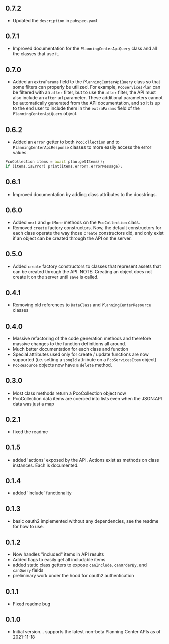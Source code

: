 ## 0.7.2

-   Updated the `description` in `pubspec.yaml`

## 0.7.1

-   Improved documentation for the `PlanningCenterApiQuery` class and all the classes that use it.

## 0.7.0

-   Added an `extraParams` field to the `PlanningCenterApiQuery` class so that some filters can properly be utilized. For example, `PcoServicesPlan` can be filtered with an `after` filter, but to use the `after` filter, the API must also include an `after` url parameter. These additional parameters cannot be automatically generated from the API documentation, and so it is up to the end user to include them in the `extraParams` field of the `PlanningCenterApiQuery` object.

## 0.6.2

-   Added an `error` getter to both `PcoCollection` and to `PlanningCenterApiResponse` classes to more easily access the error values.

```dart
PcoCollection items = await plan.getItems();
if (items.isError) print(items.error!.errorMessage);
```

## 0.6.1

-   Improved documentation by adding class attributes to the docstrings.

## 0.6.0

-   Added `next` and `getMore` methods on the `PcoCollection` class.
-   Removed `create` factory constructors. Now, the default constructors for each class operate
    the way those `create` constructors did, and only exist if an object can be created through the API on the server.

## 0.5.0

-   Added `create` factory constructors to classes that represent assets that can be created
    through the API. NOTE: Creating an object does not create it on the server until `save` is called.

## 0.4.1

-   Removing old references to `DataClass` and `PlanningCenterResource` classes

## 0.4.0

-   Massive refactoring of the code generation methods and therefore massive changes to the function definitions all around.
-   Much better documentation for each class and function
-   Special attributes used only for create / update functions are now supported (i.e. setting a `songId` attribute on a `PcoServicesItem` object)
-   `PcoResource` objects now have a `delete` method.

## 0.3.0

-   Most class methods return a PcoCollection<T> object now
-   PcoCollection<T> data items are coerced into lists even when the JSON:API data was just a map

## 0.2.1

-   fixed the readme

## 0.1.5

-   added 'actions' exposed by the API. Actions exist as methods on class instances. Each is documented.

## 0.1.4

-   added 'include' functionality

## 0.1.3

-   basic oauth2 implemented without any dependencies, see the readme for how to use.

## 0.1.2

-   Now handles "included" items in API results
-   Added flags to easily get all includable items
-   added static class getters to expose `canInclude`, `canOrderBy`, and `canQuery` fields
-   preliminary work under the hood for oauth2 authentication

## 0.1.1

-   Fixed readme bug

## 0.1.0

-   Initial version... supports the latest non-beta Planning Center APIs as of 2021-11-18
